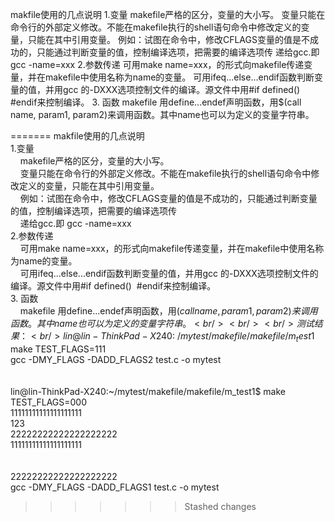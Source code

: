
makfile使用的几点说明
1.变量
    makefile严格的区分，变量的大小写。
    变量只能在命令行的外部定义修改。不能在makefile执行的shell语句命令中修改定义的变量，只能在其中引用变量。
    例如：试图在命令中，修改CFLAGS变量的值是不成功的，只能通过判断变量的值，控制编译选项，把需要的编译选项传
    递给gcc.即 gcc -name=xxx
2.参数传递
    可用make name=xxx，的形式向makefile传递变量，并在makefile中使用名称为name的变量。
    可用ifeq...else...endif函数判断变量的值，并用gcc 的-DXXX选项控制文件的编译。源文件中用#if defined()  #endif来控制编译。
3. 函数
    makefile 用define...endef声明函数，用$(call name, param1, param2)来调用函数。其中name也可以为定义的变量字符串。
	
=======
makfile使用的几点说明<br />
1.变量<br />
&nbsp; &nbsp; makefile严格的区分，变量的大小写。<br />
&nbsp; &nbsp; 变量只能在命令行的外部定义修改。不能在makefile执行的shell语句命令中修改定义的变量，只能在其中引用变量。<br />
&nbsp; &nbsp; 例如：试图在命令中，修改CFLAGS变量的值是不成功的，只能通过判断变量的值，控制编译选项，把需要的编译选项传<br />
&nbsp; &nbsp; 递给gcc.即 gcc -name=xxx<br />
2.参数传递<br />
&nbsp; &nbsp; 可用make name=xxx，的形式向makefile传递变量，并在makefile中使用名称为name的变量。<br />
&nbsp; &nbsp; 可用ifeq...else...endif函数判断变量的值，并用gcc 的-DXXX选项控制文件的编译。源文件中用#if defined() &nbsp;#endif来控制编译。<br />
3. 函数<br />
&nbsp; &nbsp; makefile 用define...endef声明函数，用$(call name, param1, param2)来调用函数。其中name也可以为定义的变量字符串。<br />
<br />
<br />
测试结果：<br />
lin@lin-ThinkPad-X240:~/mytest/makefile/makefile/m_test1$ make TEST_FLAGS=111<br />
gcc -DMY_FLAGS -DADD_FLAGS2 test.c -o mytest<br />
<br />
<br />
lin@lin-ThinkPad-X240:~/mytest/makefile/makefile/m_test1$ make TEST_FLAGS=000<br />
11111111111111111111<br />
123<br />
22222222222222222222<br />
11111111111111111111<br />
<br />
<br />
22222222222222222222<br />
gcc -DMY_FLAGS -DADD_FLAGS1 test.c -o mytest
>>>>>>> Stashed changes
